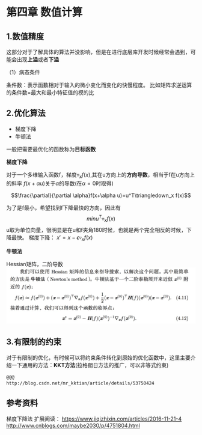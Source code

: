 # 第四章 数值计算

## 1.数值精度
这部分对于了解具体的算法并没影响，但是在进行底层库开发时候经常会遇到，可能会出现**上溢**或者**下溢**

（1）病态条件

条件数：表示函数相对于输入的微小变化而变化的快慢程度。
比如矩阵求逆运算的条件数=最大和最小特征值的模的比

## 2.优化算法

* 梯度下降
* 牛顿法

一般把需要最优化的函数称为**目标函数**

**梯度下降**

对于一个多维输入函数f，梯度$\triangledown_x f(x)$,其在u方向上的**方向导数**，相当于f在u方向上的斜率
$f(x+\alpha u)$关于$\alpha$的导数(在$\alpha =0$时取得)

$$\frac{\partial}{\partial \alpha}f(x+\alpha u)=u^T\triangledown_x f(x)$$

为了是f最小，希望找到f下降最快的方向，因此有
$$min u^T\triangledown_x f(x)$$
u取为单位向量，很明显是在u和f夹角180时候，也就是两个完全相反的时候，下降最快。
梯度下降： $x'=x-\epsilon \triangledown_x f(x)$


**牛顿法**

Hessian矩阵，二阶导数
![](media/15080580137304/15082408605128.jpg)

## 3.有限制的约束
对于有限制的优化，有时候可以将约束条件转化到原始的优化函数中，这里主要介绍一下通用的方法：**KKT方法**(拉格朗日方法的推广，可以非等式约束)



```
@@@
http://blog.csdn.net/mr_kktian/article/details/53750424
```

## 参考资料
梯度下降法 扩展阅读： https://www.jiqizhixin.com/articles/2016-11-21-4
http://www.cnblogs.com/maybe2030/p/4751804.html


